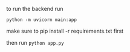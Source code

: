 to run the backend run

```python -m uvicorn main:app```

make sure to pip install -r requirements.txt first

then run ```python app.py```